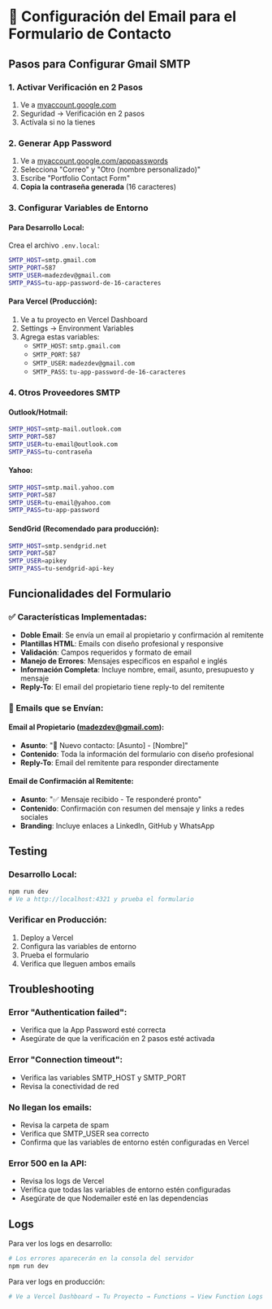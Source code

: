 # 📧 Configuración del Email para el Formulario de Contacto

## Pasos para Configurar Gmail SMTP

### 1. Activar Verificación en 2 Pasos
1. Ve a [myaccount.google.com](https://myaccount.google.com)
2. Seguridad → Verificación en 2 pasos
3. Actívala si no la tienes

### 2. Generar App Password
1. Ve a [myaccount.google.com/apppasswords](https://myaccount.google.com/apppasswords)
2. Selecciona "Correo" y "Otro (nombre personalizado)"
3. Escribe "Portfolio Contact Form"
4. **Copia la contraseña generada** (16 caracteres)

### 3. Configurar Variables de Entorno

#### Para Desarrollo Local:
Crea el archivo `.env.local`:
```bash
SMTP_HOST=smtp.gmail.com
SMTP_PORT=587
SMTP_USER=madezdev@gmail.com
SMTP_PASS=tu-app-password-de-16-caracteres
```

#### Para Vercel (Producción):
1. Ve a tu proyecto en Vercel Dashboard
2. Settings → Environment Variables
3. Agrega estas variables:
   - `SMTP_HOST`: `smtp.gmail.com`
   - `SMTP_PORT`: `587`
   - `SMTP_USER`: `madezdev@gmail.com`
   - `SMTP_PASS`: `tu-app-password-de-16-caracteres`

### 4. Otros Proveedores SMTP

#### Outlook/Hotmail:
```bash
SMTP_HOST=smtp-mail.outlook.com
SMTP_PORT=587
SMTP_USER=tu-email@outlook.com
SMTP_PASS=tu-contraseña
```

#### Yahoo:
```bash
SMTP_HOST=smtp.mail.yahoo.com
SMTP_PORT=587
SMTP_USER=tu-email@yahoo.com
SMTP_PASS=tu-app-password
```

#### SendGrid (Recomendado para producción):
```bash
SMTP_HOST=smtp.sendgrid.net
SMTP_PORT=587
SMTP_USER=apikey
SMTP_PASS=tu-sendgrid-api-key
```

## Funcionalidades del Formulario

### ✅ Características Implementadas:
- **Doble Email**: Se envía un email al propietario y confirmación al remitente
- **Plantillas HTML**: Emails con diseño profesional y responsive
- **Validación**: Campos requeridos y formato de email
- **Manejo de Errores**: Mensajes específicos en español e inglés
- **Información Completa**: Incluye nombre, email, asunto, presupuesto y mensaje
- **Reply-To**: El email del propietario tiene reply-to del remitente

### 📧 Emails que se Envían:

#### Email al Propietario (madezdev@gmail.com):
- **Asunto**: "💼 Nuevo contacto: [Asunto] - [Nombre]"
- **Contenido**: Toda la información del formulario con diseño profesional
- **Reply-To**: Email del remitente para responder directamente

#### Email de Confirmación al Remitente:
- **Asunto**: "✅ Mensaje recibido - Te responderé pronto"
- **Contenido**: Confirmación con resumen del mensaje y links a redes sociales
- **Branding**: Incluye enlaces a LinkedIn, GitHub y WhatsApp

## Testing

### Desarrollo Local:
```bash
npm run dev
# Ve a http://localhost:4321 y prueba el formulario
```

### Verificar en Producción:
1. Deploy a Vercel
2. Configura las variables de entorno
3. Prueba el formulario
4. Verifica que lleguen ambos emails

## Troubleshooting

### Error "Authentication failed":
- Verifica que la App Password esté correcta
- Asegúrate de que la verificación en 2 pasos esté activada

### Error "Connection timeout":
- Verifica las variables SMTP_HOST y SMTP_PORT
- Revisa la conectividad de red

### No llegan los emails:
- Revisa la carpeta de spam
- Verifica que SMTP_USER sea correcto
- Confirma que las variables de entorno estén configuradas en Vercel

### Error 500 en la API:
- Revisa los logs de Vercel
- Verifica que todas las variables de entorno estén configuradas
- Asegúrate de que Nodemailer esté en las dependencias

## Logs

Para ver los logs en desarrollo:
```bash
# Los errores aparecerán en la consola del servidor
npm run dev
```

Para ver logs en producción:
```bash
# Ve a Vercel Dashboard → Tu Proyecto → Functions → View Function Logs
```